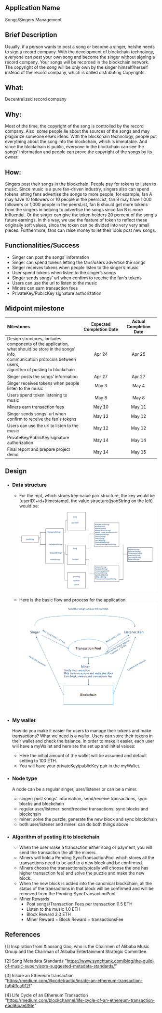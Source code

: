## Application Name
Songs/Singers Management

## Brief Description
Usually, if a person wants to post a song or become a singer, he/she needs to sign a record company. 
With the development of blockchain technology, everyone can post your own song and become the singer without signing a record company. 
Your songs will be recorded in the blockchain network. The copyright of the song will be only own by the singer himself/herself 
instead of the record company, which is called distributing Copyrights.

## What:
Decentralized record company

## Why:
Most of the time, the copyright of the song is controlled by the record company. Also, some people lie about the sources of the songs 
and may plagiarize someone else’s ideas. With the blockchain technology, people put everything about the song into the blockchain, 
which is immutable. And since the blockchain is public, everyone in the blockchain can see the songs’ information and people can prove 
the copyright of the songs by its owner.

## How:
Singers post their songs in the blockchain. People pay for tokens to listen to music. Since music is a pure fan-driven industry, 
singers also can spend tokens letting fans advertise the songs to more people, for example, fan A may have 10 followers or 10 people 
in the peersList, fan B may have 1,000 followers or 1,000 people in the peersList, fan B should get more tokens from the singers in 
helping to advertise the songs since fan B is more influential. Or the singer can give the token holders 20 percent of the song's future earnings. 
In this way, we use the feature of token to reflect these originally soft values, since the token can be divided into very very small pieces. 
Furthermore, fans can raise money to let their idols post new songs. 

## Functionalities/Success
- Singer can post the songs’ information
- Singer can spend tokens letting the fans/users advertise the songs
- Singer receives tokens when people listen to the singer’s music
- User spend tokens when listen to the singer’s songs
- Singer sends songs' url when confirm to receive the fan's tokens
- Users can use the url to listen to the music
- Miners can earn transaction fees
- PrivateKey/PublicKey signature authorization

## Midpoint milestone
| Milestones        | Expected Completion Date | Actual Completion Date     |
| :---              |    :----:                |          :---: |
| Design structures, includes components of the application, <br>what should be store in the songs’ info, <br>communication protocols between users, <br>algorithm of posting to blockchain| Apr 24       | Apr 25   |
| Singer posts the songs’ information   | Apr 27        | Apr 27     |
| Singer receives tokens when people listen to the music| May 3 | May 4|
| Users spend token listening to music| May 8 | May 8    |
| Miners earn transaction fees| May 10 | May 11 |
| Singer sends songs' url when confirm to receive the fan's tokens| May 12 | May 12 |
| Users can use the url to listen to the music| May 12 | May 12 |
| PrivateKey/PublicKey signature authorization | May 14 | May 14 |
| Final report and prepare project demo| May 14 | May 15 |

## Design
- ### Data structure
   
   - For the mpt, which stores key-value pair structure, the key would be [userID]+id+[timestamp], the value structure(jsonString on the left) would be:
   ![](images/mptStructure.png)
   
   - Here is the basic flow and process for the application
   ![](images/flow.png)
   
- ### My wallet
    How do you make it easier for users to manage their tokens and make transactions? What we need is a wallet.
    Users can store their tokens in their wallet and check the balance.
    In order to make it easier, each user will have a myWallet and here are the set up and initial values:
    - Here the initial amount of the wallet will be assumed and default setting to 100 ETH.
    - You will have your privateKey/publicKey pair in the myWallet.

- ### Node type
    A node can be a regular singer, user/listener or can be a miner.
    - singer: post songs' information, send/receive transactions, sync blocks and blockchain
    - regular user/listener: send/receive transactions, sync blocks and blockchain
    - miner: solve the puzzle, generate the new block and sync blockchain
    - both user/listener and miner: can do both things above
     
- ### Algorithm of posting it to blockchain
    - When the user make a transaction either song or payment, you will send the transaction the all the miners.
    - Miners will hold a Pending SyncTransactionPool which stores all the transactions need to be add to a new block and be confirmed.
    - Miners choose the transactions(typically will choose the one has higher transaction fee) and solve the puzzle and make the new block.
    - When the new block is added into the canonical blockchain, all the status of the transactions in that block will be confirmed and will be removed from the Pending SyncTransactionPool.
    - Miner Rewards
        - Post songs/Transaction Fees per transaction	0.5 ETH
        - Listen to the music                           1.0 ETH
        - Block Reward                                  3.0 ETH
        - Miner Reward = Block Reward + transactionsFee

## References
[1] Inspiration from Xiaosong Gao, who is the Chairmen of Alibaba Music Group and the Chairman of Alibaba Entertainment Strategic Committee.

[2] Song Metadata Standards "https://www.synchtank.com/blog/the-guild-of-music-supervisors-suggested-metadata-standards/"

[3] Inside an Ethereum transaction "https://medium.com/@codetractio/inside-an-ethereum-transaction-fa94ffca912f"

[4] Life Cycle of an Ethereum Transaction "https://medium.com/blockchannel/life-cycle-of-an-ethereum-transaction-e5c66bae0f6e"


